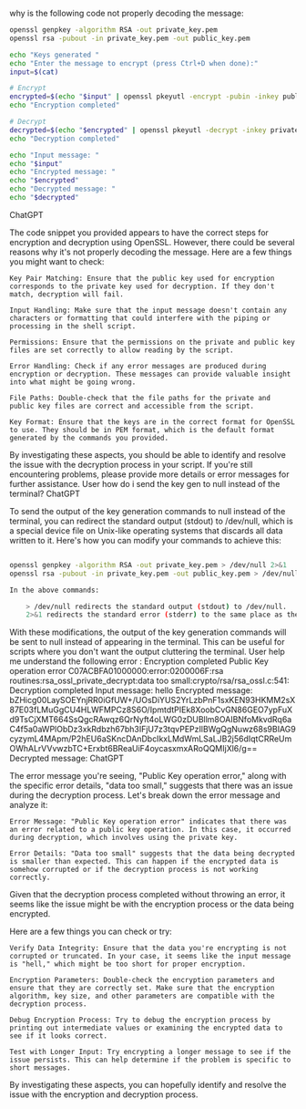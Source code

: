 why is the following code not properly decoding the message: 

```bash
openssl genpkey -algorithm RSA -out private_key.pem
openssl rsa -pubout -in private_key.pem -out public_key.pem

echo "Keys generated "
echo "Enter the message to encrypt (press Ctrl+D when done):"
input=$(cat)

# Encrypt 
encrypted=$(echo "$input" | openssl pkeyutl -encrypt -pubin -inkey public_key.pem)
echo "Encryption completed"

# Decrypt 
decrypted=$(echo "$encrypted" | openssl pkeyutl -decrypt -inkey private_key.pem)
echo "Decryption completed"

echo "Input message: "
echo "$input"
echo "Encrypted message: "
echo "$encrypted"
echo "Decrypted message: "
echo "$decrypted"

```
ChatGPT

The code snippet you provided appears to have the correct steps for encryption and decryption using OpenSSL. However, there could be several reasons why it's not properly decoding the message. Here are a few things you might want to check:

    Key Pair Matching: Ensure that the public key used for encryption corresponds to the private key used for decryption. If they don't match, decryption will fail.

    Input Handling: Make sure that the input message doesn't contain any characters or formatting that could interfere with the piping or processing in the shell script.

    Permissions: Ensure that the permissions on the private and public key files are set correctly to allow reading by the script.

    Error Handling: Check if any error messages are produced during encryption or decryption. These messages can provide valuable insight into what might be going wrong.

    File Paths: Double-check that the file paths for the private and public key files are correct and accessible from the script.

    Key Format: Ensure that the keys are in the correct format for OpenSSL to use. They should be in PEM format, which is the default format generated by the commands you provided.

By investigating these aspects, you should be able to identify and resolve the issue with the decryption process in your script. If you're still encountering problems, please provide more details or error messages for further assistance.
User
how do i send the key gen to null instead of the terminal?
ChatGPT

To send the output of the key generation commands to null instead of the terminal, you can redirect the standard output (stdout) to /dev/null, which is a special device file on Unix-like operating systems that discards all data written to it. Here's how you can modify your commands to achieve this:

```bash

openssl genpkey -algorithm RSA -out private_key.pem > /dev/null 2>&1
openssl rsa -pubout -in private_key.pem -out public_key.pem > /dev/null 2>&1

In the above commands:

    > /dev/null redirects the standard output (stdout) to /dev/null.
    2>&1 redirects the standard error (stderr) to the same place as the stdout, so error messages are also discarded.
```
With these modifications, the output of the key generation commands will be sent to null instead of appearing in the terminal. This can be useful for scripts where you don't want the output cluttering the terminal.
User
help me understand the following error : Encryption completed
Public Key operation error
C07ACBFA01000000:error:0200006F:rsa routines:rsa_ossl_private_decrypt:data too small:crypto/rsa/rsa_ossl.c:541:
Decryption completed
Input message: 
hello
Encrypted message: 
bZHicg00LaySOEYnjRR0iGfUW+/UOsDiYUS2YrLzbPnF1sxKEN93HKMM2sX87E03fLMuGgCU4HLWFMPCz8S6O/IpmtdtPIEk8XoobCvGN86GEO7ypFuXd9TsCjXMT664SsQgcRAwqz6QrNyft4oLWG0zDUBllm8OAIBNfoMkvdRq6aC4f5a0aWPlObDz3xkRdbzh67bh3IFjU7z3tqvPEPzIlBWgQgNuwz68s9BIAG9cyzymL4MApm/P2hEU6aSKncDAnDbcIkxLMdWmLSaLJB2j56dIqtCRReUmOWhALrVVvwzbTC+Erxbt6BReaUiF4oycasxmxARoQQMIjXl6/g==
Decrypted message: 
ChatGPT

The error message you're seeing, "Public Key operation error," along with the specific error details, "data too small," suggests that there was an issue during the decryption process. Let's break down the error message and analyze it:

    Error Message: "Public Key operation error" indicates that there was an error related to a public key operation. In this case, it occurred during decryption, which involves using the private key.

    Error Details: "Data too small" suggests that the data being decrypted is smaller than expected. This can happen if the encrypted data is somehow corrupted or if the decryption process is not working correctly.

Given that the decryption process completed without throwing an error, it seems like the issue might be with the encryption process or the data being encrypted.

Here are a few things you can check or try:

    Verify Data Integrity: Ensure that the data you're encrypting is not corrupted or truncated. In your case, it seems like the input message is "hell," which might be too short for proper encryption.

    Encryption Parameters: Double-check the encryption parameters and ensure that they are correctly set. Make sure that the encryption algorithm, key size, and other parameters are compatible with the decryption process.

    Debug Encryption Process: Try to debug the encryption process by printing out intermediate values or examining the encrypted data to see if it looks correct.

    Test with Longer Input: Try encrypting a longer message to see if the issue persists. This can help determine if the problem is specific to short messages.

By investigating these aspects, you can hopefully identify and resolve the issue with the encryption and decryption process.